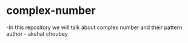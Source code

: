 # complex-number
-In this repository we will talk about complex number and their pattern
author - akshat choubey

